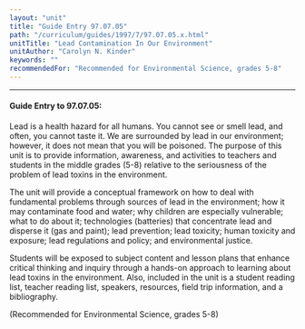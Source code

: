 ```yaml
---
layout: "unit"
title: "Guide Entry 97.07.05"
path: "/curriculum/guides/1997/7/97.07.05.x.html"
unitTitle: "Lead Contamination In Our Environment"
unitAuthor: "Carolyn N. Kinder"
keywords: ""
recommendedFor: "Recommended for Environmental Science, grades 5-8"
---
```

<body>
<hr/>
 <h4>
  Guide Entry to 97.07.05:
 </h4>
 Lead is a health hazard for all humans. You cannot see or smell lead, and often, you cannot taste it. We are surrounded by lead in our environment; however, it does not mean that you will be poisoned. The purpose of this unit is to provide information, awareness, and activities to teachers and students in the middle grades (5-8) relative to the seriousness of the problem of lead toxins in the environment.
 <p>
  The unit will provide a conceptual framework on how to deal with fundamental problems through sources of lead in the environment; how it may contaminate food and water; why children are especially vulnerable; what to do about it; technologies (batteries) that concentrate lead and disperse it (gas and paint); lead prevention; lead toxicity; human toxicity and exposure; lead regulations and policy; and environmental justice.
 </p>
 <p>
  Students will be exposed to subject content and lesson plans that enhance critical thinking and inquiry through a hands-on approach to learning about lead toxins in the environment. Also, included in the unit is a student reading list, teacher reading list, speakers, resources, field trip information, and a bibliography.
 </p>
 <p>
  (Recommended for Environmental Science, grades 5-8)
 </p>

</body>